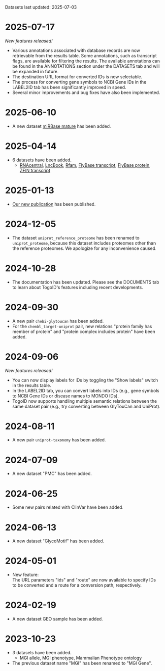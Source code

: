 Datasets last updated: 2025-07-03

# 2025-07-17
*New features released!*
- Various annotations associated with database records are now retrievable from the results table. Some annotations, such as transcript flags, are available for filtering the results. The available annotations can be found in the ANNOTATIONS section under the DATASETS tab and will be expanded in future.
- The destination URL format for converted IDs is now selectable.
- The process for converting gene symbols to NCBI Gene IDs in the LABEL2ID tab has been significantly improved in speed.
- Several minor improvements and bug fixes have also been implemented.

# 2025-06-10
- A new dataset [miRBase mature](https://togoid.dbcls.jp/?route=mirbase_mature&ids=MIMAT0000001%2CMIMAT0015091%2CMIMAT0000002%2CMIMAT0015092%2CMIMAT0000003%2CMIMAT0000004%2CMIMAT0000005%2CMIMAT0015093%2CMIMAT0000006%2CMIMAT0000007) has been added.

# 2025-04-14
- 6 datasets have been added.
  - [RNAcentral](https://togoid.dbcls.jp/?route=rnacentral&ids=URS00000004BF_6239%2CURS0000000A43_6239%2CURS0000001328_3702%2CURS000000B038_7227%2CURS00000121A3_3702%2CURS0000014B59_559292%2CURS00000561D6_10090%2CURS0000060CC3_10116%2CURS0000118C49_9606%2CURS0000001E80_9606), [LncBook](https://togoid.dbcls.jp/?route=lncbook_gene&ids=HSALNG0044971%2CHSALNG0063621%2CHSALNG0088821%2CHSALNG0028312%2CHSALNG0083434%2CHSALNG0115829%2CHSALNG0072678%2CHSALNG0031034%2CHSALNG0038414%2CHSALNG0011632), [Rfam](https://togoid.dbcls.jp/?route=rfam&ids=RF00001%2CRF01502%2CRF00017%2CRF00906%2CRF00013%2CRF00163%2CRF00005%2CRF01787%2CRF00100%2CRF04272), [FlyBase transcript](https://togoid.dbcls.jp/?route=flybase_transcript&ids=FBtr0304393%2CFBtr0479711%2CFBtr0309770%2CFBtr0475069%2CFBtr0085087%2CFBtr0346482%2CFBtr0332795%2CFBtr0309611%2CFBtr0309739%2CFBtr0308921), [FlyBase protein](https://togoid.dbcls.jp/?route=flybase_protein&ids=FBpp0071677%2CFBpp0071678%2CFBpp0099961%2CFBpp0309745%2CFBpp0082828%2CFBpp0082829%2CFBpp0289712%2CFBpp0297433%2CFBpp0082823%2CFBpp0082824), [ZFIN transcript](https://togoid.dbcls.jp/?route=zfin_transcript&ids=ZDB-TSCRIPT-090929-12612%2CZDB-TSCRIPT-121213-534%2CZDB-TSCRIPT-131113-1447%2CZDB-TSCRIPT-131113-2944%2CZDB-TSCRIPT-131113-3950%2CZDB-TSCRIPT-130528-437%2CZDB-TSCRIPT-141209-570%2CZDB-TSCRIPT-131113-1539%2CZDB-TSCRIPT-131113-984%2CZDB-TSCRIPT-131113-1525)

# 2025-01-13
- [Our new publication](https://link.springer.com/article/10.1186/s13326-024-00322-1) has been published.

# 2024-12-05
- The dataset `uniprot_reference_proteome` has been renamed to `uniprot_proteome`, because this dataset includes proteomes other than the reference proteomes. We apologize for any inconvenience caused.

# 2024-10-28
- The documentation has been updated. Please see the DOCUMENTS tab to learn about TogoID's features including recent developments.

# 2024-09-30
- A new pair `chebi-glytoucan` has been added.  
- For the `chembl_target-uniprot` pair, new relations "protein family has member of protein" and "protein complex includes protein" have been added.

# 2024-09-06
*New features released!*  
- You can now display labels for IDs by toggling the "Show labels" switch in the results table.  
- In the LABEL2ID tab, you can convert labels into IDs (e.g., gene symbols to NCBI Gene IDs or disease names to MONDO IDs).  
- TogoID now supports handling multiple semantic relations between the same dataset pair (e.g., try converting between GlyTouCan and UniProt).  

# 2024-08-11
- A new pair `uniprot-taxonomy` has been added.

# 2024-07-09
- A new dataset "PMC" has been added.

# 2024-06-25
- Some new pairs related with ClinVar have been added.

# 2024-06-13
- A new dataset "GlycoMotif" has been added.

# 2024-05-01
- New feature:  
  The URL parameters "ids" and "route" are now available to specify IDs to be converted and a route for a conversion path, respectively.

# 2024-02-19
- A new dataset GEO sample has been added.

# 2023-10-23
- 3 datasets have been added.
  - MGI allele, MGI phenotype, Mammalian Phenotype ontology
- The previous dataset name "MGI" has been renamed to "MGI Gene".
